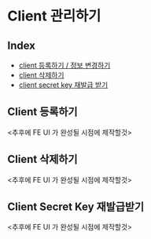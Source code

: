 # Client 관리하기

## Index

* [client 등록하기 / 정보 변경하기](oauth2-client.md#client-등록하기)
* [client 삭제하기](oauth2-client.md#client-삭제하기)
* [client secret key 재발급 받기](oauth2-client.md#client-secret-key-재발급받기)

## Client 등록하기

&lt;추후에 FE UI 가 완성될 시점에 제작할것&gt;

## Client 삭제하기

&lt;추후에 FE UI 가 완성될 시점에 제작할것&gt;

## Client Secret Key 재발급받기

&lt;추후에 FE UI 가 완성될 시점에 제작할것&gt;

